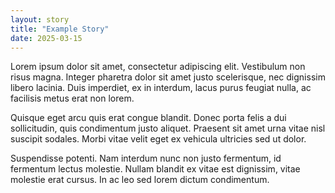 ```yaml
---
layout: story
title: "Example Story"
date: 2025-03-15
---
```


Lorem ipsum dolor sit amet, consectetur adipiscing elit. Vestibulum non risus magna. Integer pharetra dolor sit amet justo scelerisque, nec dignissim libero lacinia. Duis imperdiet, ex in interdum, lacus purus feugiat nulla, ac facilisis metus erat non lorem.

Quisque eget arcu quis erat congue blandit. Donec porta felis a dui sollicitudin, quis condimentum justo aliquet. Praesent sit amet urna vitae nisl suscipit sodales. Morbi vitae velit eget ex vehicula ultricies sed ut dolor.

Suspendisse potenti. Nam interdum nunc non justo fermentum, id fermentum lectus molestie. Nullam blandit ex vitae est dignissim, vitae molestie erat cursus. In ac leo sed lorem dictum condimentum.
